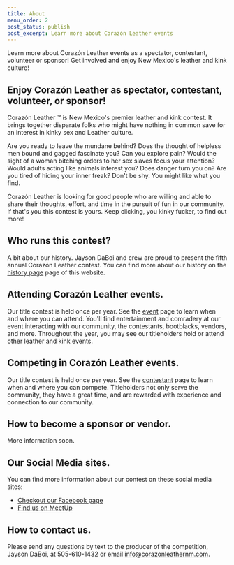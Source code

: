```yaml
---
title: About
menu_order: 2
post_status: publish
post_excerpt: Learn more about Corazón Leather events
---
```


Learn more about Corazón Leather events as a spectator, contestant, volunteer or sponsor! Get involved and enjoy New Mexico's leather and kink culture!

## Enjoy Corazón Leather as spectator, contestant, volunteer, or sponsor!

Corazón Leather &#8482; is New Mexico's premier leather and kink contest. It brings together disparate folks who might have nothing in common save for an interest in kinky sex and Leather culture.

Are you ready to leave the mundane behind? Does the thought of helpless men bound and gagged fascinate you? Can you explore pain? Would the sight of a woman bitching orders to her sex slaves focus your attention? Would adults acting like animals interest you? Does danger turn you on? Are you tired of hiding your inner freak? Don't be shy. You might like what you find. 

Corazón Leather is looking for good people who are willing and able to share their thoughts, effort, and time in the pursuit of fun in our community. If that's you this contest is yours. Keep clicking, you kinky fucker, to find out more!


## Who runs this contest?

A bit about our history. Jayson DaBoi and crew are proud to present the fifth annual Corazón Leather contest. You can find more about our history on the [history page](http://45.33.126.133/index.php/history) page of this website.


## Attending Corazón Leather events.

Our title contest is held once per year. See the [event](http://45.33.126.133/index.php/event) page to learn when and where you can attend. You'll find entertainment and comradery at our event interacting with our community, the contestants, bootblacks, vendors, and more. Throughout the year, you may see our titleholders hold or attend other leather and kink events.


## Competing in Corazón Leather events.

Our title contest is held once per year. See the [contestant](http://45.33.126.133/index.php/contestant) page to learn when and where you can compete. Titleholders not only serve the community, they have a great time, and are rewarded with experience and connection to our community.


## How to become a sponsor or vendor.

More information soon.


## Our Social Media sites.

You can find more information about our contest on these social media sites:

* [Checkout our Facebook page](https://www.facebook.com/groups/979319810001705)
* [Find us on MeetUp](https://www.meetup.com/albuquerque-leather-kink/)


## How to contact us.

Please send any questions by text to the producer of the competition, Jayson DaBoi, at 505-610-1432 or email [info@corazonleathernm.com](mailto:info@corazonleathernm.com).
